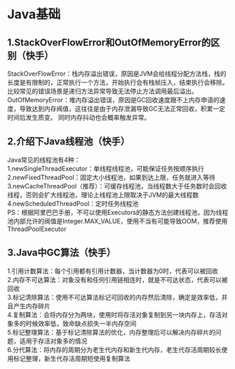 # Java基础
## 1.StackOverFlowError和OutOfMemoryError的区别（快手）
StackOverFlowError：栈内存溢出错误，原因是JVM会给线程分配方法栈，栈的长度是有限制的，正常执行一个方法，开始执行会有栈帧压入，结束执行会移除。
比较常见的错误场景是递归方法异常导致无法停止方法调用最后溢出。</br>
OutOfMemoryError：堆内存溢出错误，原因是GC回收速度跟不上内存申请的速度，导致达到内存阀值，这往往是由于内存泄漏导致GC无法正常回收，积累一定时间后发生质变。
同时内存抖动也会概率触发异常。

## 2.介绍下Java线程池（快手）
Java常见的线程池有4种：</br>
1.newSingleThreadExecutor：单线程线程池，可能保证任务按顺序执行</br>
2.newFixedThreadPool：固定大小线程池，如果到达上限，任务就进入等待</br>
3.newCacheThreadPool（推荐）：可缓存线程池，当线程数大于任务数时会回收线程，否则会扩大线程池，理论上线程池上限取决于JVM的最大线程数</br>
4.newScheduledThreadPool：定时任务线程池</br>
PS：根据阿里巴巴手册，不可以使用Executors的静态方法创建线程池，因为线程池内部允许的阀值是Integer.MAX_VALUE，使用不当有可能导致OOM，推荐使用ThreadPoolExecutor

## 3.Java中GC算法（快手）
1.引用计数算法：每个引用都有引用计数器，当计数器为0时，代表可以被回收</br>
2.内存不可达算法：对象没有和任何引用链相连时，就是不可达状态，代表可以被回收</br>
3.标记清除算法：使用不可达算法标记可回收的内存然后清除，确定是效率低，并且产生内存碎片</br>
4.复制算法：会将内存分为两块，使用时将存活对象复制到另一块内存上，存活对象多的时候效率低，致命缺点损失一半内存空间</br>
5.标记整理算法：基于标记清除算法的优化，内存整理后可以解决内存碎片的问题，适用于存活对象多的情况</br>
6.分代算法：将内存的周期分为老生代内存和新生代内存，老生代存活周期较长使用标记整理，新生代存活周期短使用复制算法

